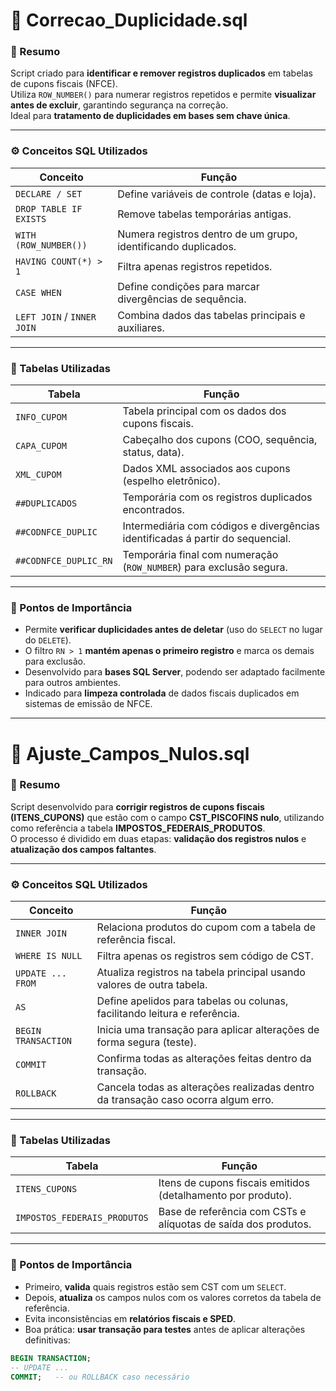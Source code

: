 # 🧹 Correcao_Duplicidade.sql

### 🧠 Resumo
Script criado para **identificar e remover registros duplicados** em tabelas de cupons fiscais (NFCE).  
Utiliza `ROW_NUMBER()` para numerar registros repetidos e permite **visualizar antes de excluir**, garantindo segurança na correção.  
Ideal para **tratamento de duplicidades em bases sem chave única**.

---

### ⚙️ Conceitos SQL Utilizados

| Conceito | Função |
|-----------|--------|
| `DECLARE / SET` | Define variáveis de controle (datas e loja). |
| `DROP TABLE IF EXISTS` | Remove tabelas temporárias antigas. |
| `WITH (ROW_NUMBER())` | Numera registros dentro de um grupo, identificando duplicados. |
| `HAVING COUNT(*) > 1` | Filtra apenas registros repetidos. |
| `CASE WHEN` | Define condições para marcar divergências de sequência. |
| `LEFT JOIN` / `INNER JOIN` | Combina dados das tabelas principais e auxiliares. |

---

### 🧩 Tabelas Utilizadas

| Tabela | Função |
|--------|--------|
| `INFO_CUPOM` | Tabela principal com os dados dos cupons fiscais. |
| `CAPA_CUPOM` | Cabeçalho dos cupons (COO, sequência, status, data). |
| `XML_CUPOM` | Dados XML associados aos cupons (espelho eletrônico). |
| `##DUPLICADOS` | Temporária com os registros duplicados encontrados. |
| `##CODNFCE_DUPLIC` | Intermediária com códigos e divergências identificadas á partir do sequencial. |
| `##CODNFCE_DUPLIC_RN` | Temporária final com numeração (`ROW_NUMBER`) para exclusão segura. |

---

### 📌 Pontos de Importância
- Permite **verificar duplicidades antes de deletar** (uso do `SELECT` no lugar do `DELETE`).  
- O filtro `RN > 1` **mantém apenas o primeiro registro** e marca os demais para exclusão.  
- Desenvolvido para **bases SQL Server**, podendo ser adaptado facilmente para outros ambientes.  
- Indicado para **limpeza controlada** de dados fiscais duplicados em sistemas de emissão de NFCE.

---

# 🧾 Ajuste_Campos_Nulos.sql

### 🧠 Resumo
Script desenvolvido para **corrigir registros de cupons fiscais (ITENS_CUPONS)** que estão com o campo **CST_PISCOFINS nulo**, utilizando como referência a tabela **IMPOSTOS_FEDERAIS_PRODUTOS**.  
O processo é dividido em duas etapas: **validação dos registros nulos** e **atualização dos campos faltantes**.

---

### ⚙️ Conceitos SQL Utilizados

| Conceito | Função |
|-----------|--------|
| `INNER JOIN` | Relaciona produtos do cupom com a tabela de referência fiscal. |
| `WHERE IS NULL` | Filtra apenas os registros sem código de CST. |
| `UPDATE ... FROM` | Atualiza registros na tabela principal usando valores de outra tabela. |
| `AS` | Define apelidos para tabelas ou colunas, facilitando leitura e referência. |
| `BEGIN TRANSACTION` | Inicia uma transação para aplicar alterações de forma segura (teste). |
| `COMMIT` | Confirma todas as alterações feitas dentro da transação. |
| `ROLLBACK` | Cancela todas as alterações realizadas dentro da transação caso ocorra algum erro. |

---

### 🧩 Tabelas Utilizadas

| Tabela | Função |
|--------|--------|
| `ITENS_CUPONS` | Itens de cupons fiscais emitidos (detalhamento por produto). |
| `IMPOSTOS_FEDERAIS_PRODUTOS` | Base de referência com CSTs e alíquotas de saída dos produtos. |

---

### 📌 Pontos de Importância
- Primeiro, **valida** quais registros estão sem CST com um `SELECT`.  
- Depois, **atualiza** os campos nulos com os valores corretos da tabela de referência.  
- Evita inconsistências em **relatórios fiscais e SPED**.  
- Boa prática: **usar transação para testes** antes de aplicar alterações definitivas:  

```sql
BEGIN TRANSACTION;
-- UPDATE ...
COMMIT;   -- ou ROLLBACK caso necessário


